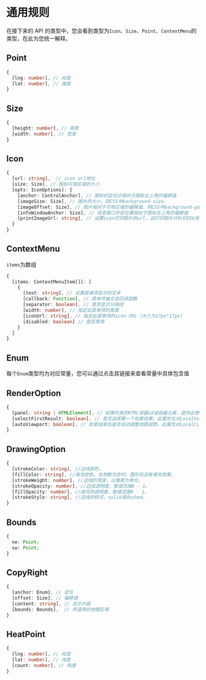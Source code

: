 # 通用规则

在接下来的 API 的类型中，您会看到类型为`Icon`、`Size`、`Point`、`ContextMenu`的类型，在此为您统一解释。

## Point

```ts
{
  [lng: number], // 经度
  [lat: number], // 维度
}
```

## Size

```ts
{
  [height: number], // 高度
  [width: number], // 宽度
}
```

## Icon

```ts
{
  [url: string],  // icon url地址
  [size: Size], // 图标可视区域的大小
  [opts: IconOptions]: {
    [anchor: ControlAnchor], // 图标的定位点相对于图标左上角的偏移值
    [imageSize: Size], // 图片的大小，同CSS中background-size。
    [imageOffset: Size], // 图片相对于可视区域的偏移值，同CSS中background-position
    [infoWindowAnchor: Size], // 信息窗口开启位置相对于图标左上角的偏移值
    [printImageUrl: string], // 设置icon打印图片的url，该打印图片只针对IE6有效
  }
}
```

## ContextMenu

`items`为数组

```ts
{
  [items: ContextMenuItem[]]: [
    {
      [text: string], // 设置菜单项显示的文本
      [callback: Function], // 菜单项被点击回调函数
      [separator: boolean], // 是否显示分隔线
      [width: number], // 指定此菜单项的宽度
      [iconUrl: string], // 指定此菜单项的icon URL（大小为17px*17px)
      [disabled: boolean] // 是否禁用
    }
  ]
}
```

## Enum

每个`Enum`类型均为对应常量，您可以通过点击其链接来查看常量中具体包含值

## RenderOption

```ts
{
  [panel: string | HTMLElement], // 结果列表的HTML容器id或容器元素，提供此参数后，结果列表将在此容器中进行展示。此属性对LocalCity无效。驾车路线规划无效
  [selectFirstResult: boolean], // 是否选择第一个检索结果。此属性仅对LocalSearch有效
  [autoViewport: boolean], // 检索结束后是否自动调整地图视野。此属性对LocalCity无效
}
```

## DrawingOption

```ts
{
  [strokeColor: string], //边线颜色。
  [fillColor: string], //填充颜色。当参数为空时，圆形将没有填充效果。
  [strokeWeight: number], //边线的宽度，以像素为单位。
  [strokeOpacity: number], //边线透明度，取值范围0 - 1。
  [fillOpacity: number], //填充的透明度，取值范围0 - 1。
  [strokeStyle: string], //边线的样式，solid或dashed。
}
```

## Bounds

```ts
{
  ne: Point;
  sw: Point;
}
```

## CopyRight

```ts
{
  [anchor: Enum], // 定位
  [offset: Size], // 偏移值
  [content: string], // 显示内容
  [bounds: Bounds],  // 所适用的地理区域
}
```

## HeatPoint

```ts
{
  [lng: number], // 经度
  [lat: number], // 纬度
  [count: number], // 热度
}
```
